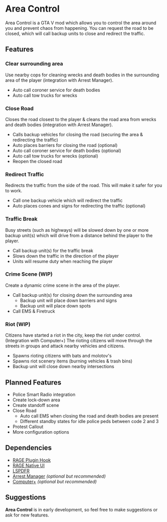 # Area Control
Area Control is a GTA V mod which allows you to control the area around you and prevent chaos from happening.
You can request the road to be closed, which will call backup units to close and redirect the traffic.

## Features

### Clear surrounding area
Use nearby cops for cleaning wrecks and death bodies in the surrounding area of the player (integration with Arrest Manager).

- Auto call coroner service for death bodies
- Auto call tow trucks for wrecks

### Close Road
Closes the road closest to the player & cleans the road area from wrecks and death bodies (integration with Arrest Manager).

- Calls backup vehicles for closing the road (securing the area & redirecting the traffic)
- Auto places barriers for closing the road (optional)
- Auto call coroner service for death bodies (optional)
- Auto call tow trucks for wrecks (optional)
- Reopen the closed road

### Redirect Traffic
Redirects the traffic from the side of the road. This will make it safer for you to work.

- Call one backup vehicle which will redirect the traffic
- Auto places cones and signs for redirecting the traffic (optional)

### Traffic Break
Busy streets (such as highways) will be slowed down by one or more backup unit(s) which will drive from a distance behind the player to the player.

- Call backup unit(s) for the traffic break
- Slows down the traffic in the direction of the player
- Units will resume duty when reaching the player

### Crime Scene (WIP)
Create a dynamic crime scene in the area of the player.

- Call backup unit(s) for closing down the surrounding area
    - Backup unit will place down barriers and signs
    - Backup unit will place down spots
- Call EMS & Firetruck

### Riot (WIP)
Citizens have started a riot in the city, keep the riot under control. (Integration with Computer+)
The rioting citizens will move through the streets in groups and attack nearby vehicles and citizens.

- Spawns rioting citizens with bats and molotov's
- Spawns riot scenery items (burning vehicles & trash bins)
- Backup unit will close down nearby intersections

## Planned Features

- Police Smart Radio integration
- Create lock-down area
- Create standoff scene
- Close Road
    - Auto call EMS when closing the road and death bodies are present
    - Different standby states for idle police peds between code 2 and 3
- Protest Callout
- More configuration options

## Dependencies
- [RAGE Plugin Hook](http://ragepluginhook.net/)
- [RAGE Native UI](https://github.com/alexguirre/RAGENativeUI)
- [LSPDFR](https://www.lcpdfr.com/files/file/7792-lspd-first-response/)
- [Arrest Manager](https://www.lcpdfr.com/files/file/8107-arrest-manager-grab-peds-more-jail-points-prisoner-transport-more/) _(optional but recommended)_
- [Computer+](https://www.lcpdfr.com/files/file/11453-lspdfr-computer/) _(optional but recommended)_

## Suggestions
**Area Control** is in early development, so feel free to make suggestions or ask for new features.